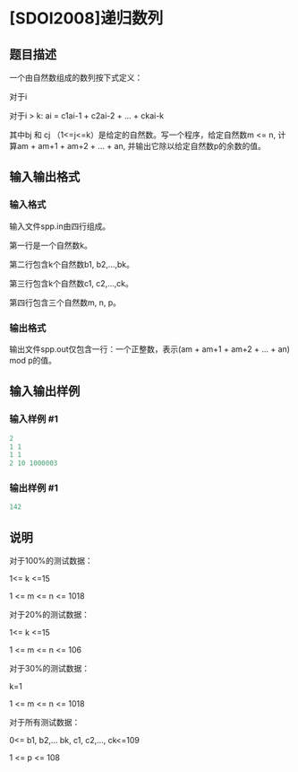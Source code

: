 # [SDOI2008]递归数列

## 题目描述

一个由自然数组成的数列按下式定义：

对于i 

对于i > k: ai = c1ai-1 + c2ai-2 + ... + ckai-k

其中bj 和 cj （1<=j<=k）是给定的自然数。写一个程序，给定自然数m <= n, 计算am + am+1 + am+2 + ... + an, 并输出它除以给定自然数p的余数的值。

## 输入输出格式

### 输入格式

输入文件spp.in由四行组成。

第一行是一个自然数k。

第二行包含k个自然数b1, b2,...,bk。

第三行包含k个自然数c1, c2,...,ck。

第四行包含三个自然数m, n, p。

### 输出格式

输出文件spp.out仅包含一行：一个正整数，表示(am + am+1 + am+2 + ... + an) mod p的值。

## 输入输出样例

### 输入样例 #1

```cpp
2
1 1
1 1
2 10 1000003

```
### 输出样例 #1

```cpp
142
```


## 说明

对于100%的测试数据：

1<= k <=15

1 <= m <= n <= 1018

对于20%的测试数据：

1<= k <=15

1 <= m <= n <= 106

对于30%的测试数据：

k=1

1 <= m <= n <= 1018

对于所有测试数据：

0<= b1, b2,... bk, c1, c2,..., ck<=109

1 <= p <= 108

